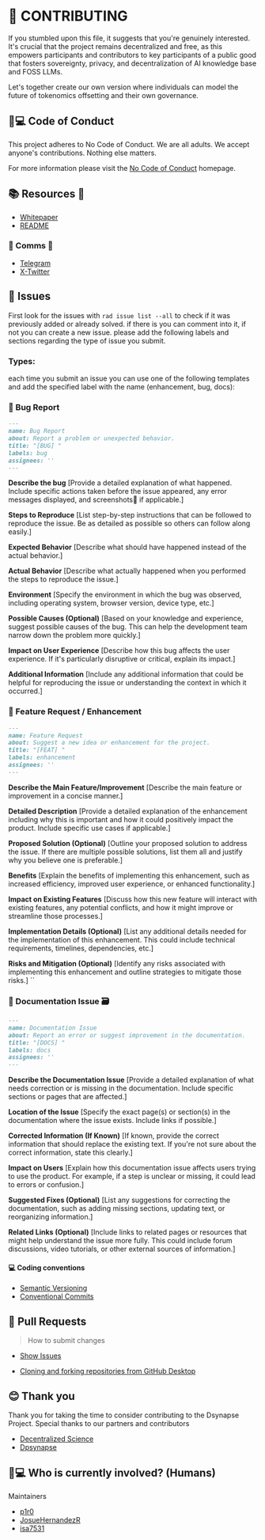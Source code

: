 # 🌱 CONTRIBUTING

If you stumbled upon this file, it suggests that you're genuinely interested.
It's crucial that the project remains decentralized and free, as this empowers
participants and contributors to key participants of a public good that fosters
sovereignty, privacy, and decentralization of AI knowledge base and FOSS LLMs.

Let's together create our own version where individuals can model the future of
tokenomics offsetting and their own governance.

## 🧑💻 Code of Conduct

This project adheres to No Code of Conduct.  We are all adults.  We accept
anyone's contributions.  Nothing else matters.

For more information please visit the [No Code of
Conduct](https://github.com/domgetter/NCoC) homepage.

## 📚 Resources 📝

* <a href="./WP.md"> Whitepaper </a>
* <a href="./README.md"> README </a>


### 👥 Comms 📲

* [Telegram](https://t.me/dpsynapse)
* [X-Twitter](https://x.com/TheCypherDAAO)


## 🔧 Issues

First look for the issues with `rad issue list --all` to check if it was
previously added or already solved. if there is you can comment into it, if
not you can create a new issue. please add the following labels and sections
regarding the type of issue you submit.

### Types:

each time you submit an issue you can use one of the following templates
and add the specified label with the name (enhancement, bug, docs):


### 🐛 Bug Report

```markdown
---
name: Bug Report
about: Report a problem or unexpected behavior.
title: "[BUG] "
labels: bug
assignees: ''
---
```

**Describe the bug**
[Provide a detailed explanation of what happened. Include specific actions
taken before the issue appeared, any error messages displayed, and screenshots
if applicable.]

**Steps to Reproduce**
[List step-by-step instructions that can be followed to reproduce the issue.
Be as detailed as possible so others can follow along easily.]

**Expected Behavior**
[Describe what should have happened instead of the actual behavior.]

**Actual Behavior**
[Describe what actually happened when you performed the steps to reproduce
the issue.]

**Environment**
[Specify the environment in which the bug was observed, including operating
system, browser version, device type, etc.]

**Possible Causes (Optional)**
[Based on your knowledge and experience, suggest possible causes of the bug.
This can help the development team narrow down the problem more quickly.]

**Impact on User Experience**
[Describe how this bug affects the user experience. If it's particularly
disruptive or critical, explain its impact.]

**Additional Information**
[Include any additional information that could be helpful for reproducing the
issue or understanding the context in which it occurred.]


### 🚀 Feature Request / Enhancement

```markdown
---
name: Feature Request
about: Suggest a new idea or enhancement for the project.
title: "[FEAT] "
labels: enhancement
assignees: ''
---
```

**Describe the Main Feature/Improvement**
[Describe the main feature or improvement in a concise manner.]

**Detailed Description**
[Provide a detailed explanation of the enhancement including why this is
important and how it could positively impact the product. Include specific use
cases if applicable.]

**Proposed Solution (Optional)**
[Outline your proposed solution to address the issue. If there are multiple
possible solutions, list them all and justify why you believe one is
preferable.]

**Benefits**
[Explain the benefits of implementing this enhancement, such as increased
efficiency, improved user experience, or enhanced functionality.]

**Impact on Existing Features**
[Discuss how this new feature will interact with existing features, any
potential conflicts, and how it might improve or streamline those processes.]

**Implementation Details (Optional)**
[List any additional details needed for the implementation of this enhancement.
This could include technical requirements, timelines, dependencies, etc.]

**Risks and Mitigation (Optional)**
[Identify any risks associated with implementing this enhancement and outline
strategies to mitigate those risks.]
``


### 📝 Documentation Issue 🗃️

```markdown
---
name: Documentation Issue
about: Report an error or suggest improvement in the documentation.
title: "[DOCS] "
labels: docs
assignees: ''
---
```

**Describe the Documentation Issue**
[Provide a detailed explanation of what needs correction or is missing in the
documentation. Include specific sections or pages that are affected.]

**Location of the Issue**
[Specify the exact page(s) or section(s) in the documentation where the issue
exists. Include links if possible.]

**Corrected Information (If Known)**
[If known, provide the correct information that should replace the existing
text. If you're not sure about the correct information, state this clearly.]

**Impact on Users**
[Explain how this documentation issue affects users trying to use the product.
For example, if a step is unclear or missing, it could lead to errors or
confusion.]

**Suggested Fixes (Optional)**
[List any suggestions for correcting the documentation, such as adding missing
sections, updating text, or reorganizing information.]

**Related Links (Optional)**
[Include links to related pages or resources that might help understand the
issue more fully. This could include forum discussions, video tutorials, or
other external sources of information.]


#### 💻 Coding conventions

* [Semantic Versioning](https://semver.org/lang/es/)
* [Conventional Commits](https://www.conventionalcommits.org/en/v1.0.0/)

## 🔄 Pull Requests
> How to submit changes

* [Show Issues](https://github.com/cypherDAAO/dsynapse/issues)

*  [Cloning and forking repositories from GitHub Desktop](https://docs.github.com/en/desktop/adding-and-cloning-repositories/cloning-and-forking-repositories-from-github-desktop)


## 😊 Thank you

Thank you for taking the time to consider contributing to the Dsynapse Project.
Special thanks to our partners and contributors

* [Decentralized Science](https://decentralizedscience.org)
* [Dpsynapse](https://dsynapse.decentralizedscience.org)


## 👤💻 Who is currently involved? (Humans)

Maintainers

* [p1r0](https://nethunters.xyz)
* [JosueHernandezR](https://github.com/JosueHernandezR)
* [isa7531](https://github.com/cypherDAAO/dsynapse)



